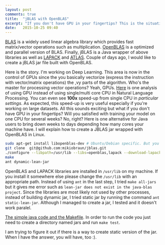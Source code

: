 ```yaml
---
layout: post
comments: true
title:  "jBLAS with OpenBLAS"
excerpt: "If you don't have GPU in your fingertips? This is the situation that I face at work. So, will you satisfied with training your model on one CPU for couple of weeks? No, right? Here is one alternative for Java users. I will explain how to create a JBLAS jar wrapped with OpenBLAS in Linux."
date:   2015-10-25 09:40
---
```


<!--### jBLAS with OpenBLAS-->

[BLAS](http://www.netlib.org/blas/) is a widely used linear algebra library which provides
fast matrix/vector operations such as multiplication. [OpenBLAS](https://github.com/xianyi/OpenBLAS/wiki) is a optimized and parallel version of BLAS. Finally, jBLAS is a Java wrapper of above libraries as well as [LAPACK](http://www.netlib.org/lapack/) and [ATLAS](http://math-atlas.sourceforge.net/). Couple of days ago, I would like to create a jBLAS jar file built with OpenBLAS.

Here is the story. I'm working on Deep Learning. This area is now in the control of GPUs since the you basically vectorize (express the instruction with vector/matrix operations) the ,vy parts of the algorithm. Who's the master for processing vector operations? Yeah, GPUs. [Here](http://www.denizyuret.com/2015/01/parallel-processing-for-natural-language.html) is one analysis of using GPU instead of using single/multi core CPU in Natural Language Processing. You can even see **100x** speed-up from single CPU in _particular settings_. As expected, this speed-up is very useful especially if you're working on large datasets. All this sounds exciting but what if you don't have GPU in your fingertips? Will you satisfied with training your model on one CPU for several weeks? No, right? Here is one alternative for Java users to bring down weeks to days depending how many cores your machine have. I will explain how to create a JBLAS jar wrapped with OpenBLAS in Linux.

```bash
sudo apt-get install libopenblas-dev # Ubuntu/Debian specific. But you can download & install from the website.
git clone  git@github.com:mikiobraun/jblas.git
./configure --libpath=/usr/lib --libs=openblas,lapack --download-lapack --build-type=openblas`
make
ant dynamic-lean-jar
```

OpenBLAS and LAPACK libraries are installed in `/usr/lib` on my machine. If you install it somewhere else please change the `/usr/lib` with an appropriate path. Instead of using `ant` in the last step, I tried `make all-jars` but it gives me error such as `lean-jar does not exist in the java-blas project`. Since the libraries are most likely not used by other processes, instead of building dynamic jar, I tried static jar by running the command `ant static-lean-jar`. Although I managed to create a jar, I tested and it doesn't work paralel. 

[The simple java code and the Makefile](https://github.com/osmanbaskaya/osmanbaskaya.github.io/tree/master/code/2015-10-25-jBLAS-with-OpenBLAS-code). In order to run the code you just need to create a directory named jars and run `make test`. 


I am trying to figure it out if there is a way to create static version of the jar. When I have the answer, you will have, too :).
